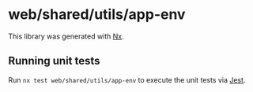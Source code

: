 # web/shared/utils/app-env

This library was generated with [Nx](https://nx.dev).

## Running unit tests

Run `nx test web/shared/utils/app-env` to execute the unit tests via [Jest](https://jestjs.io).
